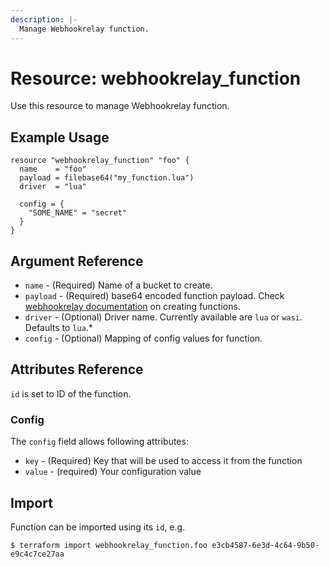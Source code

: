 ```yaml
---
description: |-
  Manage Webhookrelay function.
---
```


# Resource: webhookrelay_function

Use this resource to manage Webhookrelay function.

## Example Usage

```hcl
resource "webhookrelay_function" "foo" {
  name    = "foo"
  payload = filebase64("my_function.lua")
  driver  = "lua"

  config = {
    "SOME_NAME" = "secret"
  }
}
```

## Argument Reference

* `name` - (Required) Name of a bucket to create.
* `payload` - (Required) base64 encoded function payload. Check [webhookrelay documentation][1] on creating functions.
* `driver` - (Optional) Driver name. Currently available are `lua` or `wasi`. Defaults to `lua`.*
* `config` - (Optional) Mapping of config values for function.

## Attributes Reference

`id` is set to ID of the function.

### Config

The `config` field allows following attributes:

* `key` - (Required) Key that will be used to access it from the function
* `value` - (required) Your configuration value

## Import

Function can be imported using its `id`, e.g.

```
$ terraform import webhookrelay_function.foo e3cb4587-6e3d-4c64-9b50-e9c4c7ce27aa
```

[1]: https://webhookrelay.com/v1/guide/functions#Lua-functions-reference
